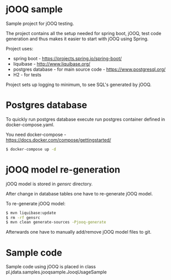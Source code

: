# jOOQ sample
Sample project for jOOQ testing.

The project contains all the setup needed for spring boot, jOOQ, test code generation and 
thus makes it easier to start with jOOQ using Spring.

Project uses:
* spring boot - https://projects.spring.io/spring-boot/
* liquibase - http://www.liquibase.org/
* postgres database - for main source code - https://www.postgresql.org/
* H2 - for tests

Project sets up logging to minimum, to see SQL's generated by jOOQ.

# Postgres database

To quickly run postgres database execute run postgres container defined in docker-compose.yaml.

You need docker-compose - https://docs.docker.com/compose/gettingstarted/

```bash
$ docker-compose up -d
```

# jOOQ model re-generation

jOOQ model is stored in _gensrc_ directory.

After change in database tables one have to re-generate jOOQ model.

To re-generate jOOQ model:

```bash
$ mvn liquibase:update
$ rm -rf gensrc
$ mvn clean generate-sources -Pjooq-generate
```

Afterwards one have to manually add/remove jOOQ model files to git.

# Sample code

Sample code using jOOQ is placed in class pl.jdata.samples.jooqsample.JooqUsageSample

